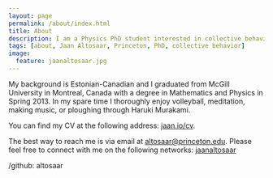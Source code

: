 ```yaml
---
layout: page
permalink: /about/index.html
title: About
description: I am a Physics PhD student interested in collective behavior, computational neuroscience, and science outreach.
tags: [about, Jaan Altosaar, Princeton, PhD, collective behavior]
image:
  feature: jaanaltosaar.jpg
---
```

My background is Estonian-Canadian and I graduated from McGill University in Montreal, Canada with a degree in Mathematics and Physics in Spring 2013. In my spare time I thoroughly enjoy volleyball, meditation, making music, or ploughing through Haruki Murakami.

You can find my CV at the following address: [jaan.io/cv](https://jaan.io/cv).

The best way to reach me is via email at [altosaar@princeton.edu](mailto:altosaar@princeton.edu). Please feel free to connect with me on the following networks:
<a href="http://www.linkedin.com/in/jaanaltosaar" target="_blank"><i class="icon-linkedin"></i> jaanaltosaar</a>

 /github: altosaar






